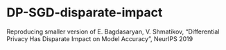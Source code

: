 # DP-SGD-disparate-impact
Reproducing smaller version of E. Bagdasaryan, V. Shmatikov, “Differential Privacy Has Disparate Impact on Model Accuracy”, NeurIPS 2019
